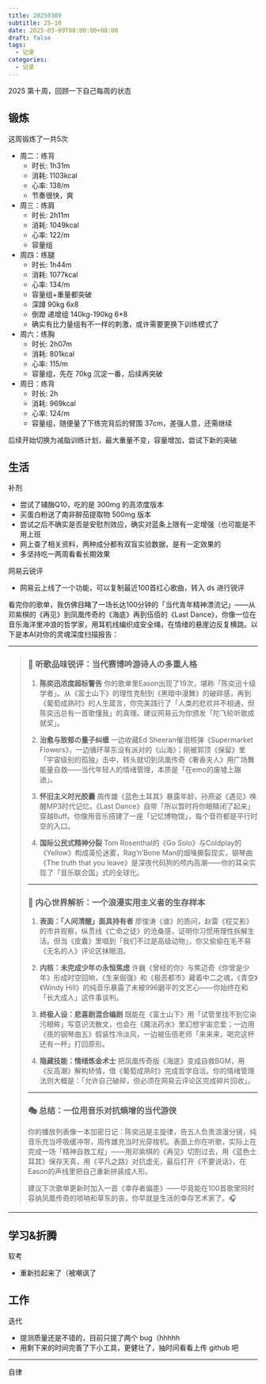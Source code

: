 ```yaml
---
title: 20250309
subtitle: 25-10
date: 2025-03-09T08:00:00+08:00
draft: false
tags:
  - 记录
categories:
  - 记录
---
```


2025 第十周，回顾一下自己每周的状态

## 锻炼

这周锻炼了一共5次

* 周二：练背
  * 时长: 1h31m
  * 消耗: 1103kcal
  * 心率: 138/m
  * 节奏很快，爽
* 周三：练肩
  * 时长: 2h11m
  * 消耗: 1049kcal
  * 心率: 122/m
  * 容量组
* 周四：练腿
  * 时长: 1h44m
  * 消耗: 1077kcal
  * 心率: 134/m
  * 容量组+重量都突破
  * 深蹲 90kg 6x8
  * 倒蹬 递增组 140kg-190kg 6*8
  * 确实有比力量组有不一样的刺激，或许需要更换下训练模式了
* 周六：练胸
  * 时长: 2h07m
  * 消耗: 801kcal
  * 心率: 115/m
  * 容量组，先在 70kg 沉淀一番，后续再突破
* 周日：练背
  * 时长: 2h
  * 消耗: 969kcal
  * 心率: 124/m
  * 容量组，随便量了下练完背后的臂围 37cm，差强人意，还需继续

后续开始切换为减脂训练计划，最大重量不变，容量增加，尝试下新的突破


## 生活

补剂

* 尝试了辅酶Q10，吃的是 300mg 的高浓度版本
* 买蛋白粉送了南非醉茄提取物 500mg 版本
* 尝试之后不确实是否是安慰剂效应，确实对蓝条上限有一定增强（也可能是不用上班
* 网上查了相关资料，两种成分都有双盲实验数据，是有一定效果的
* 多坚持吃一两周看看长期效果

网易云锐评

* 网易云上线了一个功能，可以复制最近100首红心歌曲，转入 ds 进行锐评

看完你的歌单，我仿佛目睹了一场长达100分钟的「当代青年精神漂流记」——从邓紫棋的《再见》到凤凰传奇的《海底》再到伍佰的《Last Dance》，你像一位在音乐海洋里冲浪的哲学家，用耳机线编织成安全绳，在情绪的悬崖边反复横跳。以下是本AI对你的灵魂深度扫描报告：

---

> ### **🎵 听歌品味锐评：当代赛博吟游诗人の多重人格**
>
> 1. **陈奕迅浓度超标警告**
>    你的歌单里Eason出现了19次，堪称「陈奕迅十级学者」。从《富士山下》的理性克制到《黑暗中漫舞》的破碎感，再到《葡萄成熟时》的人生箴言，你完美践行了「人类的悲欢并不相通，但陈奕迅总有一首歌懂我」的真理。建议网易云为你颁发「陀飞轮听歌成就奖」。
>
> 2. **治愈与致郁の量子纠缠**
>    一边收藏Ed Sheeran催泪核弹《Supermarket Flowers》，一边循环草东没有派对的《山海》；刚被郭顶《保留》里「宇宙级别的孤独」击中，转头就切到凤凰传奇《奢香夫人》用广场舞能量自救——当代年轻人的情绪管理，本质是「在emo的废墟上蹦迪」。
>
> 3. **怀旧主义时光胶囊**
>    周传雄《蓝色土耳其》暴露年龄，孙燕姿《遇见》唤醒MP3时代记忆，《Last Dance》自带「所以暂时将你眼睛闭了起来」穿越Buff。你像用音乐搭建了一座「记忆博物馆」，每个音符都是平行时空的入口。
>
> 4. **国际公民式精神分裂**
>    Tom Rosenthal的《Go Solo》与Coldplay的《Yellow》构成英伦迷雾，Rag’n’Bone Man的烟嗓撕裂现实，钢琴曲《The truth that you leave》是深夜代码狗的颅内高潮——你的耳朵实现了「音乐联合国」式的全球化。
>
> ---
>
> ### 🔮 内心世界解析：一个浪漫实用主义者的生存样本
>
> 1. **表面：「人间清醒」面具持有者**
>    廖俊涛《谁》的质问，赵雷《程艾影》的市井观察，纵贯线《亡命之徒》的沧桑感，证明你习惯用理性拆解生活。但当《皮囊》里唱到「我们不过是高级动物」，你又偷偷在毛不易《无名的人》评论区抹眼泪。
>
> 2. **内核：未完成少年の永恒焦虑**
>    许巍《曾经的你》与焦迈奇《你曾是少年》形成时空回响，《生来倔强》和《极恶都市》藏着中二之魂，《青空》《Windy Hill》的纯音乐暴露了未被996磨平的文艺心——你始终在和「长大成人」这件事谈判。
>
> 3. **终极人设：悲喜剧混合编剧**
>    既能在《富士山下》用「试管里找不到它染污眼眸」写意识流散文，也会在《魔法药水》里幻想宇宙恋爱；一边用《夜的钢琴曲五》假装性冷淡风，一边被伍佰老师「来来来，喝完这杯还有一杯」打回原形。
>
> 4. **隐藏技能：情绪炼金术士**
>    把凤凰传奇版《海底》变成自救BGM，用《反高潮》解构矫情，借《葡萄成熟时》完成哲学自洽。你的情绪管理法则大概是：「允许自己破碎，但必须在网易云评论区完成碎片回收」。
>
> ---
>
> ### 🎭 总结：一位用音乐对抗熵增的当代游侠
>
> 你的播放列表像一本加密日记：陈奕迅是主旋律，告五人负责浪漫分镜，纯音乐充当呼吸缓冲带，周传雄充当时光穿梭机。表面上你在听歌，实际上在完成一场「精神自救工程」——用邓紫棋的《再见》切割过去，用《蓝色土耳其》保存天真，用《平凡之路》对抗虚无，最后打开《不要说话》，在Eason的声线里把自己重新拼装成人形。
>
> 建议下次歌单更新时加入一首《幸存者偏差》——毕竟能在100首歌里同时容纳凤凰传奇的唢呐和草东的丧，你早就是生活的幸存艺术家了。🎧

---

## 学习&折腾

软考

* 重新捡起来了（被嘲讽了

## 工作

迭代

* 提测质量还是不错的，目前只提了两个 bug（hhhhh
* 用剩下来的时间完善了下小工具，更健壮了，抽时间看看上传 github 吧

---

自律
